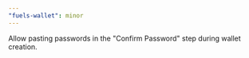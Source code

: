 ```yaml
---
"fuels-wallet": minor
---
```


Allow pasting passwords in the "Confirm Password" step during wallet creation.